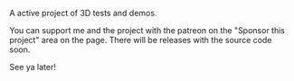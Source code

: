 A active project of 3D tests and demos.

You can support me and the project with the patreon on the "Sponsor this project" area on the page.
There will be releases with the source code soon.

See ya later!
